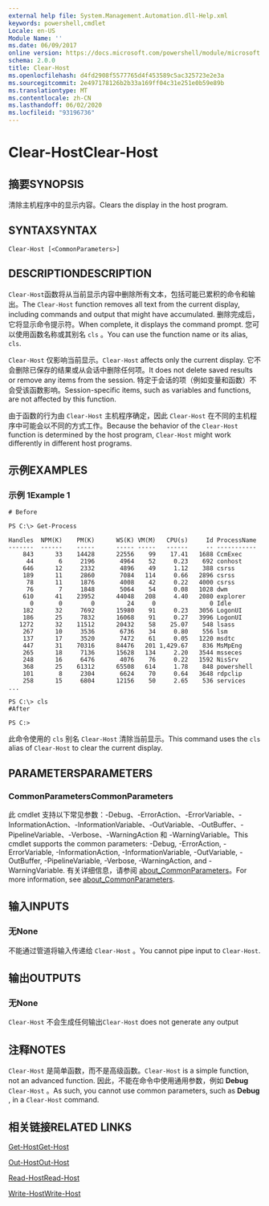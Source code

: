 ```yaml
---
external help file: System.Management.Automation.dll-Help.xml
keywords: powershell,cmdlet
Locale: en-US
Module Name: ''
ms.date: 06/09/2017
online version: https://docs.microsoft.com/powershell/module/microsoft.powershell.core/clear-host?view=powershell-7&WT.mc_id=ps-gethelp
schema: 2.0.0
title: Clear-Host
ms.openlocfilehash: d4fd2908f5577765d4f453589c5ac325723e2e3a
ms.sourcegitcommit: 2e497178126b2b33a169ff04c31e251e0b59e89b
ms.translationtype: MT
ms.contentlocale: zh-CN
ms.lasthandoff: 06/02/2020
ms.locfileid: "93196736"
---
```

# <span data-ttu-id="6c010-103">Clear-Host</span><span class="sxs-lookup"><span data-stu-id="6c010-103">Clear-Host</span></span>

## <span data-ttu-id="6c010-104">摘要</span><span class="sxs-lookup"><span data-stu-id="6c010-104">SYNOPSIS</span></span>

<span data-ttu-id="6c010-105">清除主机程序中的显示内容。</span><span class="sxs-lookup"><span data-stu-id="6c010-105">Clears the display in the host program.</span></span>

## <span data-ttu-id="6c010-106">SYNTAX</span><span class="sxs-lookup"><span data-stu-id="6c010-106">SYNTAX</span></span>

```
Clear-Host [<CommonParameters>]
```

## <span data-ttu-id="6c010-107">DESCRIPTION</span><span class="sxs-lookup"><span data-stu-id="6c010-107">DESCRIPTION</span></span>

<span data-ttu-id="6c010-108">`Clear-Host`函数将从当前显示内容中删除所有文本，包括可能已累积的命令和输出。</span><span class="sxs-lookup"><span data-stu-id="6c010-108">The `Clear-Host` function removes all text from the current display, including commands and output that might have accumulated.</span></span> <span data-ttu-id="6c010-109">删除完成后，它将显示命令提示符。</span><span class="sxs-lookup"><span data-stu-id="6c010-109">When complete, it displays the command prompt.</span></span> <span data-ttu-id="6c010-110">您可以使用函数名称或其别名 `cls` 。</span><span class="sxs-lookup"><span data-stu-id="6c010-110">You can use the function name or its alias, `cls`.</span></span>

<span data-ttu-id="6c010-111">`Clear-Host` 仅影响当前显示。</span><span class="sxs-lookup"><span data-stu-id="6c010-111">`Clear-Host` affects only the current display.</span></span> <span data-ttu-id="6c010-112">它不会删除已保存的结果或从会话中删除任何项。</span><span class="sxs-lookup"><span data-stu-id="6c010-112">It does not delete saved results or remove any items from the session.</span></span> <span data-ttu-id="6c010-113">特定于会话的项（例如变量和函数）不会受该函数影响。</span><span class="sxs-lookup"><span data-stu-id="6c010-113">Session-specific items, such as variables and functions, are not affected by this function.</span></span>

<span data-ttu-id="6c010-114">由于函数的行为由 `Clear-Host` 主机程序确定，因此 `Clear-Host` 在不同的主机程序中可能会以不同的方式工作。</span><span class="sxs-lookup"><span data-stu-id="6c010-114">Because the behavior of the `Clear-Host` function is determined by the host program, `Clear-Host` might work differently in different host programs.</span></span>

## <span data-ttu-id="6c010-115">示例</span><span class="sxs-lookup"><span data-stu-id="6c010-115">EXAMPLES</span></span>

### <span data-ttu-id="6c010-116">示例 1</span><span class="sxs-lookup"><span data-stu-id="6c010-116">Example 1</span></span>

```
# Before

PS C:\> Get-Process

Handles  NPM(K)    PM(K)      WS(K) VM(M)   CPU(s)     Id ProcessName
-------  ------    -----      ----- -----   ------     -- -----------
    843      33    14428      22556    99    17.41   1688 CcmExec
     44       6     2196       4964    52     0.23    692 conhost
    646      12     2332       4896    49     1.12    388 csrss
    189      11     2860       7084   114     0.66   2896 csrss
     78      11     1876       4008    42     0.22   4000 csrss
     76       7     1848       5064    54     0.08   1028 dwm
    610      41    23952      44048   208     4.40   2080 explorer
      0       0        0         24     0               0 Idle
    182      32     7692      15980    91     0.23   3056 LogonUI
    186      25     7832      16068    91     0.27   3996 LogonUI
   1272      32    11512      20432    58    25.07    548 lsass
    267      10     3536       6736    34     0.80    556 lsm
    137      17     3520       7472    61     0.05   1220 msdtc
    447      31    70316      84476   201 1,429.67    836 MsMpEng
    265      18     7136      15628   134     2.20   3544 msseces
    248      16     6476       4076    76     0.22   1592 NisSrv
    368      25    61312      65508   614     1.78    848 powershell
    101       8     2304       6624    70     0.64   3648 rdpclip
    258      15     6804      12156    50     2.65    536 services
...

PS C:\> cls
#After

PS C:>
```

<span data-ttu-id="6c010-117">此命令使用的 `cls` 别名 `Clear-Host` 清除当前显示。</span><span class="sxs-lookup"><span data-stu-id="6c010-117">This command uses the `cls` alias of `Clear-Host` to clear the current display.</span></span>

## <span data-ttu-id="6c010-118">PARAMETERS</span><span class="sxs-lookup"><span data-stu-id="6c010-118">PARAMETERS</span></span>

### <span data-ttu-id="6c010-119">CommonParameters</span><span class="sxs-lookup"><span data-stu-id="6c010-119">CommonParameters</span></span>
<span data-ttu-id="6c010-120">此 cmdlet 支持以下常见参数：-Debug、-ErrorAction、-ErrorVariable、-InformationAction、-InformationVariable、-OutVariable、-OutBuffer、-PipelineVariable、-Verbose、-WarningAction 和 -WarningVariable。</span><span class="sxs-lookup"><span data-stu-id="6c010-120">This cmdlet supports the common parameters: -Debug, -ErrorAction, -ErrorVariable, -InformationAction, -InformationVariable, -OutVariable, -OutBuffer, -PipelineVariable, -Verbose, -WarningAction, and -WarningVariable.</span></span> <span data-ttu-id="6c010-121">有关详细信息，请参阅 [about_CommonParameters](https://go.microsoft.com/fwlink/?LinkID=113216)。</span><span class="sxs-lookup"><span data-stu-id="6c010-121">For more information, see [about_CommonParameters](https://go.microsoft.com/fwlink/?LinkID=113216).</span></span>

## <span data-ttu-id="6c010-122">输入</span><span class="sxs-lookup"><span data-stu-id="6c010-122">INPUTS</span></span>

### <span data-ttu-id="6c010-123">无</span><span class="sxs-lookup"><span data-stu-id="6c010-123">None</span></span>

<span data-ttu-id="6c010-124">不能通过管道将输入传递给 `Clear-Host` 。</span><span class="sxs-lookup"><span data-stu-id="6c010-124">You cannot pipe input to `Clear-Host`.</span></span>

## <span data-ttu-id="6c010-125">输出</span><span class="sxs-lookup"><span data-stu-id="6c010-125">OUTPUTS</span></span>

### <span data-ttu-id="6c010-126">无</span><span class="sxs-lookup"><span data-stu-id="6c010-126">None</span></span>

<span data-ttu-id="6c010-127">`Clear-Host` 不会生成任何输出</span><span class="sxs-lookup"><span data-stu-id="6c010-127">`Clear-Host` does not generate any output</span></span>

## <span data-ttu-id="6c010-128">注释</span><span class="sxs-lookup"><span data-stu-id="6c010-128">NOTES</span></span>

<span data-ttu-id="6c010-129">`Clear-Host` 是简单函数，而不是高级函数。</span><span class="sxs-lookup"><span data-stu-id="6c010-129">`Clear-Host` is a simple function, not an advanced function.</span></span> <span data-ttu-id="6c010-130">因此，不能在命令中使用通用参数，例如 **Debug** `Clear-Host` 。</span><span class="sxs-lookup"><span data-stu-id="6c010-130">As such, you cannot use common parameters, such as **Debug** , in a `Clear-Host` command.</span></span>

## <span data-ttu-id="6c010-131">相关链接</span><span class="sxs-lookup"><span data-stu-id="6c010-131">RELATED LINKS</span></span>

[<span data-ttu-id="6c010-132">Get-Host</span><span class="sxs-lookup"><span data-stu-id="6c010-132">Get-Host</span></span>](../Microsoft.PowerShell.Utility/Get-Host.md)

[<span data-ttu-id="6c010-133">Out-Host</span><span class="sxs-lookup"><span data-stu-id="6c010-133">Out-Host</span></span>](Out-Host.md)

[<span data-ttu-id="6c010-134">Read-Host</span><span class="sxs-lookup"><span data-stu-id="6c010-134">Read-Host</span></span>](../Microsoft.PowerShell.Utility/Read-Host.md)

[<span data-ttu-id="6c010-135">Write-Host</span><span class="sxs-lookup"><span data-stu-id="6c010-135">Write-Host</span></span>](../Microsoft.PowerShell.Utility/Write-Host.md)
